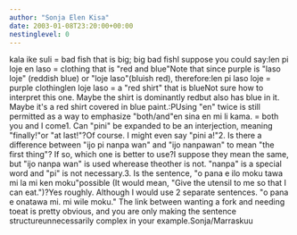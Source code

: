 ```yaml
---
author: "Sonja Elen Kisa"
date: 2003-01-08T23:20:00+00:00
nestinglevel: 0
---
```

kala ike suli = bad fish that is big; big bad fishI suppose you could say:len pi loje en laso = clothing that is "red and blue"Note that since purple is "laso loje" (reddish blue) or "loje laso"(bluish red), therefore:len pi laso loje = purple clothinglen loje laso = a "red shirt" that is blueNot sure how to interpret this one. Maybe the shirt is dominantly redbut also has blue in it. Maybe it's a red shirt covered in blue paint.:PUsing "en" twice is still permitted as a way to emphasize "both/and"en sina en mi li kama. = both you and I come1. Can "pini" be expanded to be an interjection, meaning "finally!"or "at last!"?Of course. I might even say "pini a!"2. Is there a difference between "ijo pi nanpa wan" and "ijo nanpawan" to mean "the first thing"? If so, which one is better to use?I suppose they mean the same, but "ijo nanpa wan" is used wherease theother is not. "nanpa" is a special word and "pi" is not necessary.3. Is the sentence, "o pana e ilo moku tawa mi la mi ken moku"possible (It would mean, "Give the utensil to me so that I can eat.")?Yes roughly. Although I would use 2 separate sentences. "o pana e onatawa mi. mi wile moku." The link between wanting a fork and needing toeat is pretty obvious, and you are only making the sentence structureunnecessarily complex in your example.Sonja/Marraskuu